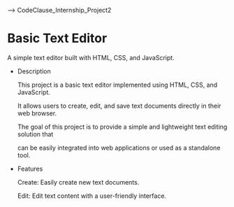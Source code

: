 --> CodeClause_Internship_Project2

# Basic Text Editor

A simple text editor built with HTML, CSS, and JavaScript.

* Description

  This project is a basic text editor implemented using HTML, CSS, and JavaScript.

  It allows users to create, edit, and save text documents directly in their web browser. 

  The goal of this project is to provide a simple and lightweight text editing solution that 

  can be easily integrated into web applications or used as a standalone tool.

* Features
  
  Create: Easily create new text documents.
  
  Edit: Edit text content with a user-friendly interface.
